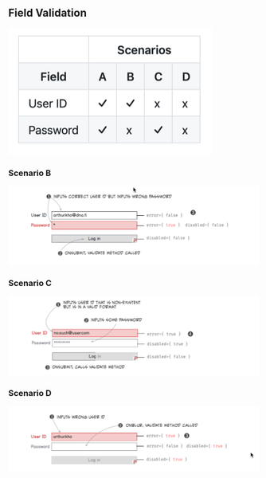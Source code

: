 ## Field Validation

![](assets/scenario-table.png)

### Scenario B

![](assets/login-validation-sequence-b.png)

### Scenario C
 
![](assets/login-validation-sequence-c.png)

###  Scenario D

![](assets/login-validation-sequence-d.png)
